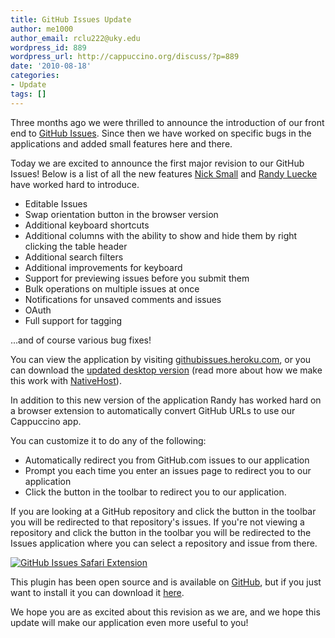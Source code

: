 ```yaml
---
title: GitHub Issues Update
author: me1000
author_email: rclu222@uky.edu
wordpress_id: 889
wordpress_url: http://cappuccino.org/discuss/?p=889
date: '2010-08-18'
categories:
- Update
tags: []
---
```



Three months ago we were thrilled to announce the introduction of our front end to [GitHub Issues](http://cappuccino.org/discuss/2010/05/13/github-issues-cappuccino-app-desktop-and-web/). Since then we have worked on specific bugs in the applications and added small features here and there.

Today we are excited to announce the first major revision to our GitHub Issues! Below is a list of all the new features [Nick Small](http://github.com/nciagra/) and [Randy Luecke](http://github.com/me1000) have worked hard to introduce.   

* Editable Issues
* Swap orientation button in the browser version
* Additional keyboard shortcuts
* Additional columns with the ability to show and hide them by right clicking the table header
* Additional search filters
* Additional improvements for keyboard
* Support for previewing issues before you submit them
* Bulk operations on multiple issues at once
* Notifications for unsaved comments and issues
* OAuth
* Full support for tagging

 ...and of course various bug fixes!

You can view the application by visiting&nbsp;[githubissues.heroku.com](http://githubissues.heroku.com/), or you can download the [updated desktop version](http://cl.ly/44R7) (read more about how we make this work with [NativeHost](http://cappuccino.org/discuss/2010/05/13/nativehost-run-your-cappuccino-applications-on-the-desktop/)).

In addition to this new version of the application Randy has worked hard on a browser extension to automatically convert GitHub URLs to use our Cappuccino app.

You can customize it to do any of the following:   

* Automatically redirect you from GitHub.com issues to our application
* Prompt you each time you enter an issues page to redirect you to our application
* Click the button in the toolbar to redirect you to our application.

 If you are looking at a GitHub repository and click the button in the toolbar you will be redirected to that repository's issues. If you're not viewing a repository and click the button in the toolbar you will be redirected to the Issues application where you can select a repository and issue from there.

[![GitHub Issues Safari Extension](http://cappuccino.org/discuss/wp-content/uploads/2010/08/screen.png)](http://github.com/downloads/Me1000/PrettyIssues/PrettyIssues.safariextz.zip)

This plugin has been open source and is available on [GitHub](http://github.com/Me1000/PrettyIssues), but if you just want to install it you can download it [here](http://github.com/downloads/Me1000/PrettyIssues/PrettyIssues-1.1.safariextz.zip).

We hope you are as excited about this revision as we are, and we hope this update will make our application even more useful to you!



